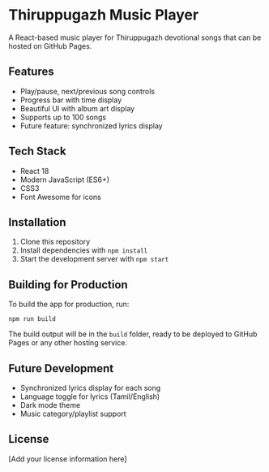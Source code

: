 # Thiruppugazh Music Player

A React-based music player for Thiruppugazh devotional songs that can be hosted on GitHub Pages.

## Features

- Play/pause, next/previous song controls
- Progress bar with time display
- Beautiful UI with album art display
- Supports up to 100 songs
- Future feature: synchronized lyrics display

## Tech Stack

- React 18
- Modern JavaScript (ES6+)
- CSS3
- Font Awesome for icons

## Installation

1. Clone this repository
2. Install dependencies with `npm install`
3. Start the development server with `npm start`

## Building for Production

To build the app for production, run:

```
npm run build
```

The build output will be in the `build` folder, ready to be deployed to GitHub Pages or any other hosting service.

## Future Development

- Synchronized lyrics display for each song
- Language toggle for lyrics (Tamil/English)
- Dark mode theme
- Music category/playlist support

## License

[Add your license information here]
